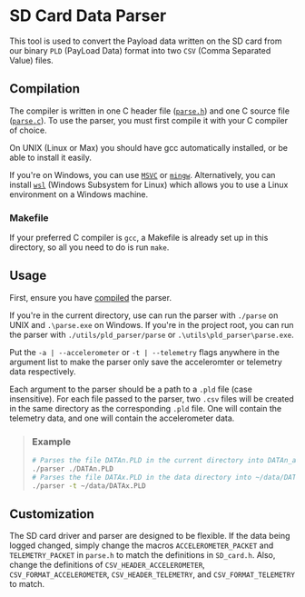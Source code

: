 # SD Card Data Parser

This tool is used to convert the Payload data written on the SD card from our binary `PLD` (PayLoad Data) format into two `CSV` (Comma Separated Value) files.

## Compilation

The compiler is written in one C header file ([`parse.h`](./parse.h)) and one C source file ([`parse.c`](./parse.c)).
To use the parser, you must first compile it with your C compiler of choice.

On UNIX (Linux or Max) you should have gcc automatically installed, or be able to install it easily.

If you're on Windows, you can use [`MSVC`](https://visualstudio.microsoft.com/vs/features/cplusplus/) or [`mingw`](https://www.mingw-w64.org/).
Alternatively, you can install [`wsl`](https://learn.microsoft.com/en-us/windows/wsl/) (Windows Subsystem for Linux) which allows you to use a Linux environment on a Windows machine.

### Makefile

If your preferred C compiler is `gcc`, a Makefile is already set up in this directory, so all you need to do is run `make`.

## Usage

First, ensure you have [compiled](#compilation) the parser.

If you're in the current directory, use can run the parser with `./parse` on UNIX and `.\parse.exe` on Windows.
If you're in the project root, you can run the parser with `./utils/pld_parser/parse` or `.\utils\pld_parser\parse.exe`.

Put the `-a | --accelerometer` or `-t | --telemetry` flags anywhere in the argument list to make the parser only save the acceleromter or telemetry data respectively.

Each argument to the parser should be a path to a `.pld` file (case insensitive).
For each file passed to the parser, two `.csv` files will be created in the same directory as the corresponding `.pld` file.
One will contain the telemetry data, and one will contain the accelerometer data.

> ### Example
>
> ```bash
> # Parses the file DATAn.PLD in the current directory into DATAn_accelerometer.csv and DATAn_telemetry.csv
> ./parser ./DATAn.PLD
> # Parses the file DATAx.PLD in the data directory into ~/data/DATAx_accelerometer.csv and ~/data/DATAx_telemetry.csv, only saving telemetry data.
> ./parser -t ~/data/DATAx.PLD
> ```

## Customization

The SD card driver and parser are designed to be flexible.
If the data being logged changed, simply change the macros `ACCELEROMETER_PACKET` and `TELEMETRY_PACKET` in `parse.h` to match the definitions in `SD_card.h`.
Also, change the definitions of `CSV_HEADER_ACCELEROMETER`, `CSV_FORMAT_ACCELEROMETER`, `CSV_HEADER_TELEMETRY`, and `CSV_FORMAT_TELEMETRY` to match.
